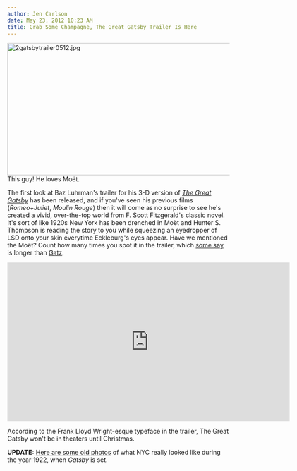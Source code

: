 ```yaml
---
author: Jen Carlson
date: May 23, 2012 10:23 AM
title: Grab Some Champagne, The Great Gatsby Trailer Is Here
---
```


<p><span class="mt-enclosure mt-enclosure-image" style="display: inline;"> <img alt="2gatsbytrailer0512.jpg" src="https://web.archive.org/web/20120526003803im_/http://gothamist.com/attachments/arts_jen/2gatsbytrailer0512.jpg" width="640" height="300" class="image-none"> </span><br>
<span class="photo_caption">This guy! He loves Mo&#xEB;t.</span></p>

<p>The first look at Baz Luhrman&apos;s trailer for his 3-D version of <a href="https://web.archive.org/web/20120526003803/http://gothamist.com/tags/thegreatgatsby"><em>The Great Gatsby</em></a> has been released, and if you&apos;ve seen his previous films (<em>Romeo+Juliet</em>, <em>Moulin Rouge</em>) then it will come as no surprise to see he&apos;s created a vivid, over-the-top world from F. Scott Fitzgerald&apos;s classic novel. It&apos;s sort of like 1920s New York has been drenched in Mo&#xEB;t and Hunter S. Thompson is reading the story to you while squeezing an eyedropper of LSD onto your skin everytime Eckleburg&apos;s eyes appear. Have we mentioned the Mo&#xEB;t? Count how many times you spot it in the trailer, which <a href="https://web.archive.org/web/20120526003803/https://twitter.com/ExtAngel/status/205114756703596548">some say</a> is longer than <a href="https://web.archive.org/web/20120526003803/http://gothamist.com/2011/11/21/gatz_the_mesmerizing_marathon_great.php">Gatz</a>.</p>

<p><iframe width="640" height="360" src="https://web.archive.org/web/20120526003803if_/http://www.youtube.com/embed/OULhlaX6JY4" frameborder="0" allowfullscreen></iframe></p>

<p>According to the Frank Lloyd Wright-esque typeface in the trailer, The Great Gatsby won&apos;t be in theaters until Christmas.</p>

<p><strong>UPDATE:</strong> <a href="https://web.archive.org/web/20120526003803/http://instagr.am/p/LBYoY-BroS/">Here are some old photos</a> of what NYC really looked like during the year 1922, when <em>Gatsby</em> is set.</p>